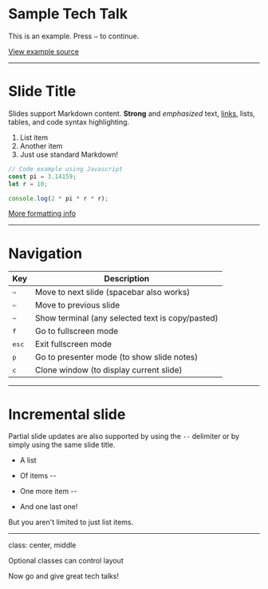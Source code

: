 # Sample Tech Talk

This is an example. Press <kbd>&#8680;</kbd> to continue.

[View example source](https://github.com/danielgtaylor/tech-talk/data/example.md)

---

# Slide Title

Slides support Markdown content. **Strong** and *emphasized* text, [links](https://github.com/danielgtaylor/tech-talk), lists, tables, and code syntax highlighting.

1. List item
2. Another item
3. Just use standard Markdown!

```js
// Code example using Javascript
const pi = 3.14159;
let r = 10;

console.log(2 * pi * r * r);
```

[More formatting info](https://github.com/gnab/remark/wiki/Markdown)

---

# Navigation

Key | Description
--- | -----------
<kbd>&#8680;</kbd> | Move to next slide (spacebar also works)
<kbd>&#8678;</kbd> | Move to previous slide
<kbd>&#126;</kbd> | Show terminal (any selected text is copy/pasted)
<kbd>f</kbd> | Go to fullscreen mode
<kbd>esc</kbd> | Exit fullscreen mode
<kbd>p</kbd> | Go to presenter mode (to show slide notes)
<kbd>c</kbd> | Clone window (to display current slide)

---

# Incremental slide

Partial slide updates are also supported by using the `--` delimiter or by simply using the same slide title.

- A list
- Of items
--

- One more item
--

- And one last one!

But you aren't limited to just list items.

---
class: center, middle

Optional classes can control layout

Now go and give great tech talks!
